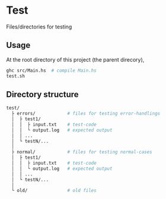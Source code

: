 # Test
Files/directories for testing

## Usage 

At the root directory of this project (the parent direcory),

```bash
ghc src/Main.hs  # compile Main.hs
test.sh
```

## Directory structure


```bash
test/
  ├ errors/            # files for testing error-handlings
  │  ├ test1/
  │  │  ├ input.txt    # test-code
  │  │  └ output.log   # expected output
  │  │ ...
  │  └ testN/...
  │
  ├ normal/            # files for testing normal-cases
  │  ├ test1/
  │  │  ├ input.txt    # test-code
  │  │  └ output.log   # expected output
  │  │ ...
  │  └ testN/...
  │
  └ old/               # old files
```


